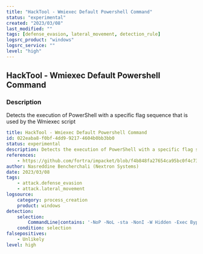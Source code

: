 ```yaml
---
title: "HackTool - Wmiexec Default Powershell Command"
status: "experimental"
created: "2023/03/08"
last_modified: ""
tags: [defense_evasion, lateral_movement, detection_rule]
logsrc_product: "windows"
logsrc_service: ""
level: "high"
---
```


## HackTool - Wmiexec Default Powershell Command

### Description

Detects the execution of PowerShell with a specific flag sequence that is used by the Wmiexec script

```yml
title: HackTool - Wmiexec Default Powershell Command
id: 022eaba8-f0bf-4dd9-9217-4604b0bb3bb0
status: experimental
description: Detects the execution of PowerShell with a specific flag sequence that is used by the Wmiexec script
references:
    - https://github.com/fortra/impacket/blob/f4b848fa27654ca95bc0f4c73dbba8b9c2c9f30a/examples/wmiexec.py
author: Nasreddine Bencherchali (Nextron Systems)
date: 2023/03/08
tags:
    - attack.defense_evasion
    - attack.lateral_movement
logsource:
    category: process_creation
    product: windows
detection:
    selection:
        CommandLine|contains: '-NoP -NoL -sta -NonI -W Hidden -Exec Bypass -Enc'
    condition: selection
falsepositives:
    - Unlikely
level: high

```
